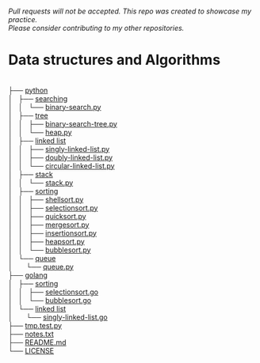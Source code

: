 <!-- tree --dirsfirst -trH '' -->
<h6>Pull requests will not be accepted. This repo was created to showcase my practice.<br>Please consider contributing to my other repositories.</h3>
<h1>Data structures and Algorithms</h4><p>
<a href=""></a><br>
├── <a href="/python/">python</a><br>
│   ├── <a href="/python/searching/">searching</a><br>
│   │   └── <a href="/python/searching/binary-search.py">binary-search.py</a><br>
│   ├── <a href="/python/tree/">tree</a><br>
│   │   ├── <a href="/python/tree/binary-search-tree.py">binary-search-tree.py</a><br>
│   │   └── <a href="/python/tree/heap.py">heap.py</a><br>
│   ├── <a href="/python/linked%20list/">linked list</a><br>
│   │   ├── <a href="/python/linked%20list/singly-linked-list.py">singly-linked-list.py</a><br>
│   │   ├── <a href="/python/linked%20list/doubly-linked-list.py">doubly-linked-list.py</a><br>
│   │   └── <a href="/python/linked%20list/circular-linked-list.py">circular-linked-list.py</a><br>
│   ├── <a href="/python/stack/">stack</a><br>
│   │   └── <a href="/python/stack/stack.py">stack.py</a><br>
│   ├── <a href="/python/sorting/">sorting</a><br>
│   │   ├── <a href="/python/sorting/shellsort.py">shellsort.py</a><br>
│   │   ├── <a href="/python/sorting/selectionsort.py">selectionsort.py</a><br>
│   │   ├── <a href="/python/sorting/quicksort.py">quicksort.py</a><br>
│   │   ├── <a href="/python/sorting/mergesort.py">mergesort.py</a><br>
│   │   ├── <a href="/python/sorting/insertionsort.py">insertionsort.py</a><br>
│   │   ├── <a href="/python/sorting/heapsort.py">heapsort.py</a><br>
│   │   └── <a href="/python/sorting/bubblesort.py">bubblesort.py</a><br>
│   └── <a href="/python/queue/">queue</a><br>
│   &nbsp;&nbsp;&nbsp; └── <a href="/python/queue/queue.py">queue.py</a><br>
├── <a href="/golang/">golang</a><br>
│   ├── <a href="/golang/sorting/">sorting</a><br>
│   │   ├── <a href="/golang/sorting/selectionsort.go">selectionsort.go</a><br>
│   │   └── <a href="/golang/sorting/bubblesort.go">bubblesort.go</a><br>
│   └── <a href="/golang/linked%20list/">linked list</a><br>
│   &nbsp;&nbsp;&nbsp; └── <a href="/golang/linked%20list/singly-linked-list.go">singly-linked-list.go</a><br>
├── <a href="/tmp.test.py">tmp.test.py</a><br>
├── <a href="/notes.txt">notes.txt</a><br>
├── <a href="/README.md">README.md</a><br>
└── <a href="/LICENSE">LICENSE</a>
